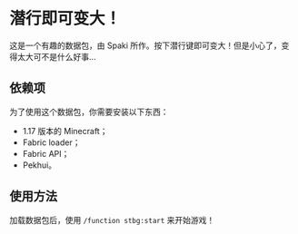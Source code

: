 # 潜行即可变大！

这是一个有趣的数据包，由 Spaki 所作。按下潜行键即可变大！但是小心了，变得太大可不是什么好事...

## 依赖项

为了使用这个数据包，你需要安装以下东西：

- 1.17 版本的 Minecraft；
- Fabric loader；
- Fabric API；
- Pekhui。

## 使用方法

加载数据包后，使用 `/function stbg:start` 来开始游戏！


